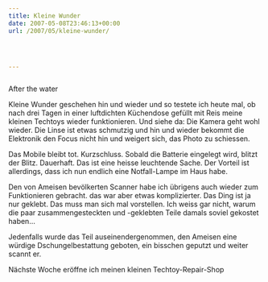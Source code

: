 ```yaml
---
title: Kleine Wunder
date: 2007-05-08T23:46:13+00:00
url: /2007/05/kleine-wunder/




---
```

<div class="flickr">
  <a href="http://www.flickr.com/photos/schreibblogade/490810588/"><img src="//farm1.static.flickr.com/205/490810588_bf67cb18ae.jpg" class="flickr-photo" alt="" /></a></p>

  <p>
    After the water
  </p>
</div>

Kleine Wunder geschehen hin und wieder und so testete ich heute mal, ob nach drei Tagen in einer luftdichten Küchendose gefüllt mit Reis meine kleinen Techtoys wieder funktionieren. Und siehe da: Die Kamera geht wohl wieder. Die Linse ist etwas schmutzig und hin und wieder bekommt die Elektronik den Focus nicht hin und weigert sich, das Photo zu schiessen.

Das Mobile bleibt tot. Kurzschluss. Sobald die Batterie eingelegt wird, blitzt der Blitz. Dauerhaft. Das ist eine heisse leuchtende Sache. Der Vorteil ist allerdings, dass ich nun endlich eine Notfall-Lampe im Haus habe.

Den von Ameisen bevölkerten Scanner habe ich übrigens auch wieder zum Funktionieren gebracht. das war aber etwas komplizierter. Das Ding ist ja nur geklebt. Das muss man sich mal vorstellen. Ich weiss gar nicht, warum die paar zusammengesteckten und -geklebten Teile damals soviel gekostet haben...

Jedenfalls wurde das Teil auseinendergenommen, den Ameisen eine würdige Dschungelbestattung geboten, ein bisschen geputzt und weiter scannt er.

Nächste Woche eröffne ich meinen kleinen Techtoy-Repair-Shop
